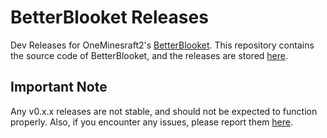 # BetterBlooket Releases
Dev Releases for OneMinesraft2's [BetterBlooket](https://github.com/Minesraft2/BetterBlooket).
This repository contains the source code of BetterBlooket, and the releases are stored [here](https://github.com/SorkoPiko/BetterBlooket-Releases/releases).
## Important Note
Any v0.x.x releases are not stable, and should not be expected to function properly.
Also, if you encounter any issues, please report them [here](https://github.com/Minesraft2/BetterBlooket/issues).
